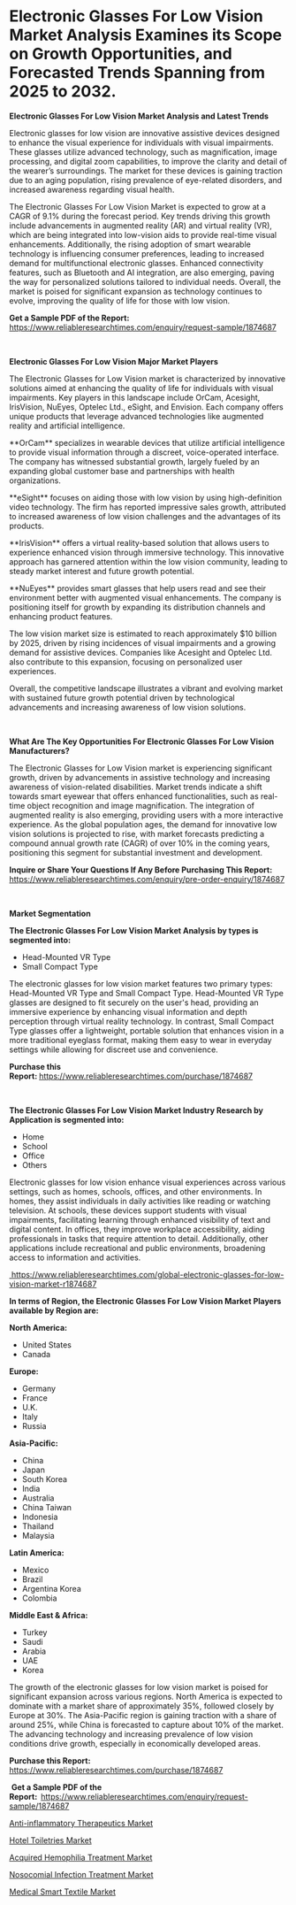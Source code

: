 <p><h1>Electronic Glasses For Low Vision Market Analysis Examines its Scope on Growth Opportunities, and Forecasted Trends Spanning from 2025 to 2032.</h1></p><p><strong>Electronic Glasses For Low Vision Market Analysis and Latest Trends</strong></p>
<p><p>Electronic glasses for low vision are innovative assistive devices designed to enhance the visual experience for individuals with visual impairments. These glasses utilize advanced technology, such as magnification, image processing, and digital zoom capabilities, to improve the clarity and detail of the wearer’s surroundings. The market for these devices is gaining traction due to an aging population, rising prevalence of eye-related disorders, and increased awareness regarding visual health.</p><p>The Electronic Glasses For Low Vision Market is expected to grow at a CAGR of 9.1% during the forecast period. Key trends driving this growth include advancements in augmented reality (AR) and virtual reality (VR), which are being integrated into low-vision aids to provide real-time visual enhancements. Additionally, the rising adoption of smart wearable technology is influencing consumer preferences, leading to increased demand for multifunctional electronic glasses. Enhanced connectivity features, such as Bluetooth and AI integration, are also emerging, paving the way for personalized solutions tailored to individual needs. Overall, the market is poised for significant expansion as technology continues to evolve, improving the quality of life for those with low vision.</p></p>
<p><strong>Get a Sample PDF of the Report:&nbsp;</strong> <a href="https://www.reliableresearchtimes.com/enquiry/request-sample/1874687?utm_campaign=3522&utm_medium=2&utm_source=Github&utm_content=ia&utm_term=05042025&utm_id=electronic-glasses-for-low-vision">https://www.reliableresearchtimes.com/enquiry/request-sample/1874687</a></p>
<p>&nbsp;</p>
<p><strong>Electronic Glasses For Low Vision Major Market Players</strong></p>
<p><p>The Electronic Glasses for Low Vision market is characterized by innovative solutions aimed at enhancing the quality of life for individuals with visual impairments. Key players in this landscape include OrCam, Acesight, IrisVision, NuEyes, Optelec Ltd., eSight, and Envision. Each company offers unique products that leverage advanced technologies like augmented reality and artificial intelligence.</p><p>**OrCam** specializes in wearable devices that utilize artificial intelligence to provide visual information through a discreet, voice-operated interface. The company has witnessed substantial growth, largely fueled by an expanding global customer base and partnerships with health organizations. </p><p>**eSight** focuses on aiding those with low vision by using high-definition video technology. The firm has reported impressive sales growth, attributed to increased awareness of low vision challenges and the advantages of its products.</p><p>**IrisVision** offers a virtual reality-based solution that allows users to experience enhanced vision through immersive technology. This innovative approach has garnered attention within the low vision community, leading to steady market interest and future growth potential.</p><p>**NuEyes** provides smart glasses that help users read and see their environment better with augmented visual enhancements. The company is positioning itself for growth by expanding its distribution channels and enhancing product features.</p><p>The low vision market size is estimated to reach approximately $10 billion by 2025, driven by rising incidences of visual impairments and a growing demand for assistive devices. Companies like Acesight and Optelec Ltd. also contribute to this expansion, focusing on personalized user experiences. </p><p>Overall, the competitive landscape illustrates a vibrant and evolving market with sustained future growth potential driven by technological advancements and increasing awareness of low vision solutions.</p></p>
<p>&nbsp;</p>
<p><strong>What Are The Key Opportunities For Electronic Glasses For Low Vision Manufacturers?</strong></p>
<p><p>The Electronic Glasses for Low Vision market is experiencing significant growth, driven by advancements in assistive technology and increasing awareness of vision-related disabilities. Market trends indicate a shift towards smart eyewear that offers enhanced functionalities, such as real-time object recognition and image magnification. The integration of augmented reality is also emerging, providing users with a more interactive experience. As the global population ages, the demand for innovative low vision solutions is projected to rise, with market forecasts predicting a compound annual growth rate (CAGR) of over 10% in the coming years, positioning this segment for substantial investment and development.</p></p>
<p><strong>Inquire or Share Your Questions If Any Before Purchasing This Report:</strong> <a href="https://www.reliableresearchtimes.com/enquiry/pre-order-enquiry/1874687?utm_campaign=3522&utm_medium=2&utm_source=Github&utm_content=ia&utm_term=05042025&utm_id=electronic-glasses-for-low-vision">https://www.reliableresearchtimes.com/enquiry/pre-order-enquiry/1874687</a></p>
<p>&nbsp;</p>
<p><strong>Market Segmentation</strong></p>
<p><strong>The Electronic Glasses For Low Vision Market Analysis by types is segmented into:</strong></p>
<p><ul><li>Head-Mounted VR Type</li><li>Small Compact Type</li></ul></p>
<p><p>The electronic glasses for low vision market features two primary types: Head-Mounted VR Type and Small Compact Type. Head-Mounted VR Type glasses are designed to fit securely on the user's head, providing an immersive experience by enhancing visual information and depth perception through virtual reality technology. In contrast, Small Compact Type glasses offer a lightweight, portable solution that enhances vision in a more traditional eyeglass format, making them easy to wear in everyday settings while allowing for discreet use and convenience.</p></p>
<p><strong>Purchase this Report:&nbsp;</strong><a href="https://www.reliableresearchtimes.com/purchase/1874687?utm_campaign=3522&utm_medium=2&utm_source=Github&utm_content=ia&utm_term=05042025&utm_id=electronic-glasses-for-low-vision">https://www.reliableresearchtimes.com/purchase/1874687</a></p>
<p>&nbsp;</p>
<p><strong>The Electronic Glasses For Low Vision Market Industry Research by Application is segmented into:</strong></p>
<p><ul><li>Home</li><li>School</li><li>Office</li><li>Others</li></ul></p>
<p><p>Electronic glasses for low vision enhance visual experiences across various settings, such as homes, schools, offices, and other environments. In homes, they assist individuals in daily activities like reading or watching television. At schools, these devices support students with visual impairments, facilitating learning through enhanced visibility of text and digital content. In offices, they improve workplace accessibility, aiding professionals in tasks that require attention to detail. Additionally, other applications include recreational and public environments, broadening access to information and activities.</p></p>
<p><a href="https://www.reliableresearchtimes.com/global-electronic-glasses-for-low-vision-market-r1874687?utm_campaign=3522&utm_medium=2&utm_source=Github&utm_content=ia&utm_term=05042025&utm_id=electronic-glasses-for-low-vision">&nbsp;https://www.reliableresearchtimes.com/global-electronic-glasses-for-low-vision-market-r1874687</a></p>
<p><strong>In terms of Region, the Electronic Glasses For Low Vision Market Players available by Region are:</strong></p>
<p>
    <p> <strong> North America: </strong>
        <ul>
            <li>United States</li>
            <li>Canada</li>
        </ul>
        </p> 
    <p> <strong> Europe: </strong>
        <ul>
            <li>Germany</li>
            <li>France</li>
            <li>U.K.</li>
            <li>Italy</li>
            <li>Russia</li>
        </ul>
        </p> 
    <p> <strong> Asia-Pacific: </strong>
        <ul>
            <li>China</li>
            <li>Japan</li>
            <li>South Korea</li>
            <li>India</li>
            <li>Australia</li>
            <li>China Taiwan</li>
            <li>Indonesia</li>
            <li>Thailand</li>
            <li>Malaysia</li>
        </ul>
        </p> 
    <p> <strong> Latin America: </strong>
        <ul>
            <li>Mexico</li>
            <li>Brazil</li>
            <li>Argentina Korea</li>
            <li>Colombia</li>
        </ul>
        </p> 
    <p> <strong> Middle East & Africa: </strong>
        <ul>
            <li>Turkey</li>
            <li>Saudi</li>
            <li>Arabia</li>
            <li>UAE</li>
            <li>Korea</li>
        </ul>
    </p>
    </p>
<p><p>The growth of the electronic glasses for low vision market is poised for significant expansion across various regions. North America is expected to dominate with a market share of approximately 35%, followed closely by Europe at 30%. The Asia-Pacific region is gaining traction with a share of around 25%, while China is forecasted to capture about 10% of the market. The advancing technology and increasing prevalence of low vision conditions drive growth, especially in economically developed areas.</p></p>
<p><strong>Purchase this Report: </strong><a href="https://www.reliableresearchtimes.com/purchase/1874687?utm_campaign=3522&utm_medium=2&utm_source=Github&utm_content=ia&utm_term=05042025&utm_id=electronic-glasses-for-low-vision">https://www.reliableresearchtimes.com/purchase/1874687</a></p>
<p>&nbsp;<strong>Get a Sample PDF of the Report:&nbsp;&nbsp;</strong><a href="https://www.reliableresearchtimes.com/enquiry/request-sample/1874687?utm_campaign=3522&utm_medium=2&utm_source=Github&utm_content=ia&utm_term=05042025&utm_id=electronic-glasses-for-low-vision">https://www.reliableresearchtimes.com/enquiry/request-sample/1874687</a></p>
<p><strong></strong></p>
<p><p><a href="https://www.linkedin.com/pulse/anti-inflammatory-therapeutics-market-report-marketanalysis-2ex6f?utm_campaign=3522&utm_medium=2&utm_source=Github&utm_content=ia&utm_term=05042025&utm_id=electronic-glasses-for-low-vision">Anti-inflammatory Therapeutics Market</a></p><p><a href="https://github.com/iyachikareva/Market-Research-Report-List-1/blob/main/hotel-toiletries-market.md?utm_campaign=3522&utm_medium=2&utm_source=Github&utm_content=ia&utm_term=05042025&utm_id=electronic-glasses-for-low-vision">Hotel Toiletries Market</a></p><p><a href="https://www.linkedin.com/pulse/report-global-acquired-hemophilia-treatment-size-valuation-qx3jf?utm_campaign=3522&utm_medium=2&utm_source=Github&utm_content=ia&utm_term=05042025&utm_id=electronic-glasses-for-low-vision">Acquired Hemophilia Treatment Market</a></p><p><a href="https://www.linkedin.com/pulse/market-growth-potential-forecast-nosocomial-infection-treatment-qjdof?utm_campaign=3522&utm_medium=2&utm_source=Github&utm_content=ia&utm_term=05042025&utm_id=electronic-glasses-for-low-vision">Nosocomial Infection Treatment Market</a></p><p><a href="https://www.linkedin.com/pulse/comprehensive-analysis-medical-smart-textile-market-macro-overview-njadf?utm_campaign=3522&utm_medium=2&utm_source=Github&utm_content=ia&utm_term=05042025&utm_id=electronic-glasses-for-low-vision">Medical Smart Textile Market</a></p></p>